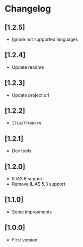 # Changelog

## [1.2.5]
- Ignore not supported languages

## [1.2.4]
- Update readme

## [1.2.3]
- Update project url

## [1.2.2]
- `Ilias7PreWarn`

## [1.2.1]
- Dev tools

## [1.2.0]
- ILIAS 6 support
- Remove ILIAS 5.3 support

## [1.1.0]
- Some improvments

## [1.0.0]
- First version
